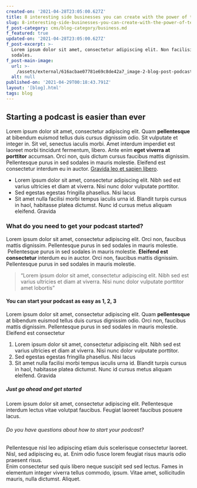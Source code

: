 ```yaml
---
created-on: '2021-04-28T23:05:00.627Z'
title: 8 interesting side businesses you can create with the power of tech
slug: 8-interesting-side-businesses-you-can-create-with-the-power-of-tech
f_post-category: cms/blog-category/business.md
f_featured: true
updated-on: '2021-04-28T23:05:00.627Z'
f_post-excerpt: >-
  Lorem ipsum dolor sit amet, consectetur adipiscing elit. Non facilisi eget ut
  sodales.
f_post-main-image:
  url: >-
    /assets/external/616acbae07781e69c8de42a7_image-2-blog-post-podcast-x-template.jpg
  alt: null
published-on: '2021-04-29T00:18:43.791Z'
layout: '[blog].html'
tags: blog
---
```


Starting a podcast is easier than ever
--------------------------------------

Lorem ipsum dolor sit amet, consectetur adipiscing elit. Quam **pellentesque** at bibendum euismod tellus duis cursus dignissim odio. Sit vulputate et integer in. Sit vel, senectus iaculis morbi. Amet interdum imperdiet est laoreet morbi tincidunt fermentum, libero. Ante enim **eget viverra at porttitor** accumsan. Orci non, quis dictum cursus faucibus mattis dignissim. Pellentesque purus in sed sodales in mauris molestie. Eleifend est consectetur interdum eu in auctor. [Gravida leo et sapien libero](#).

*   Lorem ipsum dolor sit amet, consectetur adipiscing elit. Nibh sed est varius ultricies et diam at viverra. Nisi nunc dolor vulputate porttitor.
*   Sed egestas egestas fringilla phasellus. Nisi lacus
*   Sit amet nulla facilisi morbi tempus iaculis urna id. Blandit turpis cursus in haol, habitasse platea dictumst. Nunc id cursus metus aliquam eleifend. Gravida

### What do you need to get your podcast started?

Lorem ipsum dolor sit amet, consectetur adipiscing elit. Orci non, faucibus mattis dignissim. Pellentesque purus in sed sodales in mauris molestie.  Pellentesque purus in sed sodales in mauris molestie. **Eleifend est consectetur** interdum eu in auctor. Orci non, faucibus mattis dignissim. Pellentesque purus in sed sodales in mauris molestie.

> “Lorem ipsum dolor sit amet, consectetur adipiscing elit. Nibh sed est varius ultricies et diam at viverra. Nisi nunc dolor vulputate porttitor amet lobortis”

#### You can start your podcast as easy as 1, 2, 3

Lorem ipsum dolor sit amet, consectetur adipiscing elit. Quam **pellentesque** at bibendum euismod tellus duis cursus dignissim odio. Orci non, faucibus mattis dignissim. Pellentesque purus in sed sodales in mauris molestie. Eleifend est consectetur

1.  Lorem ipsum dolor sit amet, consectetur adipiscing elit. Nibh sed est varius ultricies et diam at viverra. Nisi nunc dolor vulputate porttitor.
2.  Sed egestas egestas fringilla phasellus. Nisi lacus
3.  Sit amet nulla facilisi morbi tempus iaculis urna id. Blandit turpis cursus in haol, habitasse platea dictumst. Nunc id cursus metus aliquam eleifend. Gravida

##### Just go ahead and get started

Lorem ipsum dolor sit amet, consectetur adipiscing elit. Pellentesque interdum lectus vitae volutpat faucibus. Feugiat laoreet faucibus posuere lacus.

###### Do you have questions about how to start your podcast?

Pellentesque nisl leo adipiscing etiam duis scelerisque consectetur laoreet. Nisl, sed adipiscing eu, at. Enim odio fusce lorem feugiat risus mauris odio praesent risus.  
Enim consectetur sed quis libero neque suscipit sed sed lectus. Fames in elementum integer viverra tellus commodo, ipsum. Vitae amet, sollicitudin mauris, nulla dictumst. Aliquet.
